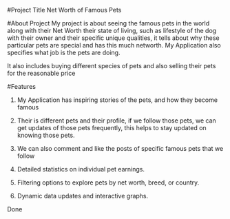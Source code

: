 #Project Title
Net Worth of Famous Pets

#About Project
My project is about seeing the famous pets in the world along with their Net Worth their state of living, such as lifestyle of the dog with their owner and their specific unique qualities, it tells about why these particular pets are special and has this much networth. My Application also specifies what job is the pets are doing.

It also includes buying different species of pets and also selling their pets for the reasonable price

#Features

1. My Application has inspiring stories of the pets, and how they become famous

2. Their is different pets and their profile, if we follow those pets, we can get updates of those pets frequently, this helps to stay updated on knowing those pets.

3. We can also comment and like the posts of specific famous pets that we follow

4. Detailed statistics on individual pet earnings.

5. Filtering options to explore pets by net worth, breed, or country.

6. Dynamic data updates and interactive graphs.

Done